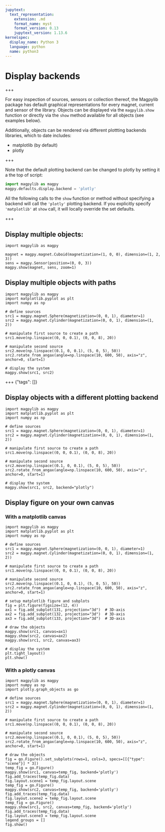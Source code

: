 ```yaml
---
jupytext:
  text_representation:
    extension: .md
    format_name: myst
    format_version: 0.13
    jupytext_version: 1.13.6
kernelspec:
  display_name: Python 3
  language: python
  name: python3
---
```


# Display backends

+++

For easy inspection of sources, sensors or collection thereof, the Magpylib package has default graphical representations for every magnet, current and sensor of the library. Objects can be displayed via the `magpylib.show` function or directly via the `show` method available for all objects (see examples below).

Additionally, objects can be rendered via different plottting backends libraries, which to date includes:

- matplotlib (by default)
- plotly

+++

Note that the default plotting backend can be changed to plotly by setting it a the top of script:
```python
import magpylib as magpy
magpy.defaults.display.backend = 'plotly'
```

All the following calls to the `show` function or method without specifying a backend will call the `'plotly'` plotting backend. If you explicitly specify `'matplotlib'` at `show` call, it will locally override the set defaults.

+++

## Display multiple objects:

```{code-cell} ipython3
import magpylib as magpy

magnet = magpy.magnet.Cuboid(magnetization=(1, 0, 0), dimension=(1, 2, 3))
sens = magpy.Sensor(position=(0, 0, 3))
magpy.show(magnet, sens, zoom=1)
```

## Display multiple objects with paths

```{code-cell} ipython3
import magpylib as magpy
import matplotlib.pyplot as plt
import numpy as np

# define sources
src1 = magpy.magnet.Sphere(magnetization=(0, 0, 1), diameter=1)
src2 = magpy.magnet.Cylinder(magnetization=(0, 0, 1), dimension=(1, 2))

# manipulate first source to create a path
src1.move(np.linspace((0, 0, 0.1), (0, 0, 8), 20))

# manipulate second source
src2.move(np.linspace((0.1, 0, 0.1), (5, 0, 5), 50))
src2.rotate_from_angax(angle=np.linspace(10, 600, 50), axis="z", anchor=0, start=1)

# display the system
magpy.show(src1, src2)
```

+++ {"tags": []}

## Display objects with a different plotting backend

```{code-cell} ipython3
import magpylib as magpy
import matplotlib.pyplot as plt
import numpy as np

# define sources
src1 = magpy.magnet.Sphere(magnetization=(0, 0, 1), diameter=1)
src2 = magpy.magnet.Cylinder(magnetization=(0, 0, 1), dimension=(1, 2))

# manipulate first source to create a path
src1.move(np.linspace((0, 0, 0.1), (0, 0, 8), 20))

# manipulate second source
src2.move(np.linspace((0.1, 0, 0.1), (5, 0, 5), 50))
src2.rotate_from_angax(angle=np.linspace(10, 600, 50), axis="z", anchor=0, start=1)

# display the system
magpy.show(src1, src2, backend="plotly")
```

## Display figure on your own canvas

### With a matplotlib canvas

```{code-cell} ipython3
import magpylib as magpy
import matplotlib.pyplot as plt
import numpy as np

# define sources
src1 = magpy.magnet.Sphere(magnetization=(0, 0, 1), diameter=1)
src2 = magpy.magnet.Cylinder(magnetization=(0, 0, 1), dimension=(1, 2))

# manipulate first source to create a path
src1.move(np.linspace((0, 0, 0.1), (0, 0, 8), 20))

# manipulate second source
src2.move(np.linspace((0.1, 0, 0.1), (5, 0, 5), 50))
src2.rotate_from_angax(angle=np.linspace(10, 600, 50), axis="z", anchor=0, start=1)

# setup matplotlib figure and subplots
fig = plt.figure(figsize=(12, 4))
ax1 = fig.add_subplot(131, projection="3d")  # 3D-axis
ax2 = fig.add_subplot(132, projection="3d")  # 3D-axis
ax3 = fig.add_subplot(133, projection="3d")  # 3D-axis

# draw the objects
magpy.show(src1, canvas=ax1)
magpy.show(src2, canvas=ax2)
magpy.show(src1, src2, canvas=ax3)

# display the system
plt.tight_layout()
plt.show()
```

### With a plotly canvas

```{code-cell} ipython3
import magpylib as magpy
import numpy as np
import plotly.graph_objects as go

# define sources
src1 = magpy.magnet.Sphere(magnetization=(0, 0, 1), diameter=1)
src2 = magpy.magnet.Cylinder(magnetization=(0, 0, 1), dimension=(1, 2))

# manipulate first source to create a path
src1.move(np.linspace((0, 0, 0.1), (0, 0, 8), 20))

# manipulate second source
src2.move(np.linspace((0.1, 0, 0.1), (5, 0, 5), 50))
src2.rotate_from_angax(angle=np.linspace(10, 600, 50), axis="z", anchor=0, start=1)

# draw the objects
fig = go.Figure().set_subplots(rows=1, cols=3, specs=[[{"type": "scene"}] * 3])
temp_fig = go.Figure()
magpy.show(src1, canvas=temp_fig, backend='plotly')
fig.add_traces(temp_fig.data)
fig.layout.scene1 = temp_fig.layout.scene
temp_fig = go.Figure()
magpy.show(src2, canvas=temp_fig, backend='plotly')
fig.add_traces(temp_fig.data)
fig.layout.scene2 = temp_fig.layout.scene
temp_fig = go.Figure()
magpy.show(src1, src2, canvas=temp_fig, backend='plotly')
fig.add_traces(temp_fig.data)
fig.layout.scene3 = temp_fig.layout.scene
legend_groups = []
fig.show()
```
